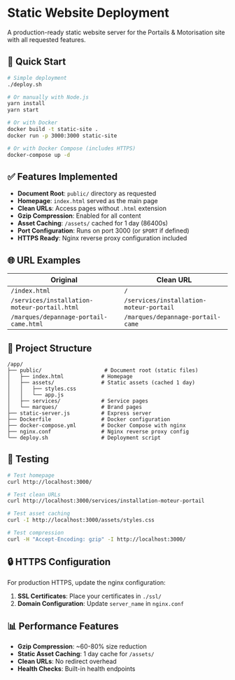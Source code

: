 # Static Website Deployment

A production-ready static website server for the Portails & Motorisation site with all requested features.

## 🚀 Quick Start

```bash
# Simple deployment
./deploy.sh

# Or manually with Node.js
yarn install
yarn start

# Or with Docker
docker build -t static-site .
docker run -p 3000:3000 static-site

# Or with Docker Compose (includes HTTPS)
docker-compose up -d
```

## ✅ Features Implemented

- **Document Root**: `public/` directory as requested
- **Homepage**: `index.html` served as the main page
- **Clean URLs**: Access pages without `.html` extension
- **Gzip Compression**: Enabled for all content
- **Asset Caching**: `/assets/` cached for 1 day (86400s)
- **Port Configuration**: Runs on port 3000 (or `$PORT` if defined)
- **HTTPS Ready**: Nginx reverse proxy configuration included

## 🌐 URL Examples

| Original | Clean URL |
|----------|-----------|
| `/index.html` | `/` |
| `/services/installation-moteur-portail.html` | `/services/installation-moteur-portail` |
| `/marques/depannage-portail-came.html` | `/marques/depannage-portail-came` |

## 📁 Project Structure

```
/app/
├── public/                    # Document root (static files)
│   ├── index.html            # Homepage
│   ├── assets/               # Static assets (cached 1 day)
│   │   ├── styles.css
│   │   └── app.js
│   ├── services/             # Service pages
│   └── marques/              # Brand pages
├── static-server.js          # Express server
├── Dockerfile                # Docker configuration
├── docker-compose.yml        # Docker Compose with nginx
├── nginx.conf                # Nginx reverse proxy config
└── deploy.sh                 # Deployment script
```

## 🧪 Testing

```bash
# Test homepage
curl http://localhost:3000/

# Test clean URLs
curl http://localhost:3000/services/installation-moteur-portail

# Test asset caching
curl -I http://localhost:3000/assets/styles.css

# Test compression
curl -H "Accept-Encoding: gzip" -I http://localhost:3000/
```

## 🔒 HTTPS Configuration

For production HTTPS, update the nginx configuration:

1. **SSL Certificates**: Place your certificates in `./ssl/`
2. **Domain Configuration**: Update `server_name` in `nginx.conf`

## 📊 Performance Features

- **Gzip Compression**: ~60-80% size reduction
- **Static Asset Caching**: 1 day cache for `/assets/`
- **Clean URLs**: No redirect overhead
- **Health Checks**: Built-in health endpoints